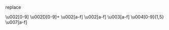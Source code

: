 ﻿replace

\\u002[0-9]
\\u002D[0-9]+
\\u002[a-f]
\\u002[a-f]
\\u003[a-f]
\\u004[0-9]{1,5}
\\u007[a-f]